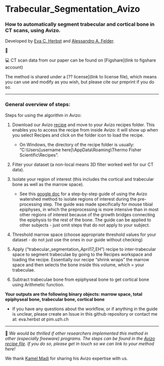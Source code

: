 # Trabecular_Segmentation_Avizo
### How to automatically segment trabecular and cortical bone in CT scans, using Avizo. 
Developed by [Eva C. Herbst](https://github.com/evaherbst) and [Alessandro A. Felder](https://github.com/alessandrofelder). 

:pencil:  <!-- Please read our [preprint](link to preprint), which we have just submitted to Royal Society Open Science. -->

:computer: CT scan data from our paper can be found on [Figshare](link to figshare account)

The method is shared under a [?? license](link to license file), which means you can use and modify as you wish, but please cite our preprint if you do so.

____

### General overview of steps:


Steps for using the algorithm in Avizo:

1. Download our Avizo [recipe]() and move to your Avizo recipes folder. This enables you to access the recipe from inside Avizo: it will show up when you select Recipes and click on the folder icon to load the recipe.
    * On Windows, the directory of the recipe folder is usually: “C:\Users\[username here]\AppData\Roaming\Thermo Fisher Scientific\Recipes”. 


3. Filter your dataset (a non-local means 3D filter worked well for our CT data).

5. Isolate your region of interest (this includes the cortical and trabecular bone as well as the marrow space). 
   * See this [google doc](https://docs.google.com/document/d/1QbJB_ndeaJYawKlRPiMTbbQOFW05GAi_YtBxxeOHWfc/edit?usp=sharing) for a step-by-step guide of using the Avizo watershed method to isolate regions of interest during the pre-processing step. The guide was made specifically for mouse tibial epiphyses, in which the preprocessing is more intensive than in most other regions of interest because of the growth bridges connecting the epiphysis to the rest of the bone. The guide can be applied to other subjects - just omit steps that do not apply to your subject.  


6. Threshold marrow space (choose appropriate threshold values for your dataset - do not just use the ones in our guide without checking)


8. Apply (“trabecular_segmentation_April17_EH”) recipe to inter-trabecular space to segment trabeculae by going to the Recipes workspace and loading the recipe. Essentially our recipe “shrink wraps” the marrow space and then selects the bone inside this volume, which = your trabeculae.


10. Subtract trabeculae bone from epiphyseal bone to get cortical bone using Arithmetic function.

**Your outputs are the following binary objects: marrow space, total epiphyseal bone, trabecular bone, cortical bone**
  - If you have any questions about the workflow, or if anything in the guide is unclear, please create an Issue in this github repository or contact me at: eva.herbst *at* pim.uzh.ch  

___

:speech_balloon: *We would be thrilled if other researchers implemented this method in other (especially freeware) programs. The steps can be found in the [Avizo recipe file](). If you do so, please get in touch so we can link to your method here!*

We thank [Kamel Madi](https://www.linkedin.com/in/kamelmadi/?locale=en_US) for sharing his Avizo expertise with us.
